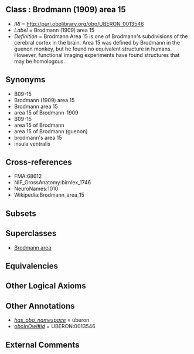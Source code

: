 
## Class : Brodmann (1909) area 15

 * *IRI* = http://purl.obolibrary.org/obo/UBERON_0013546
 * *Label* = Brodmann (1909) area 15
 * *Definition* = Brodmann Area 15 is one of Brodmann's subdivisions of the cerebral cortex in the brain. Area 15 was defined by Brodmann in the guenon monkey, but he found no equivalent structure in humans. However, functional imaging experiments have found structures that may be homologous.

## Synonyms

 * B09-15
 * Brodmann (1909) area 15
 * Brodmann area 15
 * area 15 of Brodmann-1909
 * B09-15
 * area 15 of Brodmann
 * area 15 of Brodmann (guenon)
 * brodmann's area 15
 * insula ventralis

## Cross-references

 * FMA:68612
 * NIF_GrossAnatomy:birnlex_1746
 * NeuroNames:1010
 * Wikipedia:Brodmann_area_15

## Subsets


## Superclasses

 * [Brodmann area](../../UBERON/29/UBERON_0013529.md)

## Equivalencies


## Other Logical Axioms


## Other Annotations

 * *[has_obo_namespace](../../ce/oboInOwl#hasOBONamespace.md)* = uberon
 * *[oboInOwl#id](../../id/oboInOwl#id.md)* = UBERON:0013546

## External Comments

